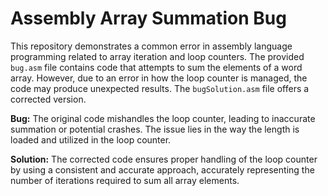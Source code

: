 # Assembly Array Summation Bug

This repository demonstrates a common error in assembly language programming related to array iteration and loop counters.  The provided `bug.asm` file contains code that attempts to sum the elements of a word array.  However, due to an error in how the loop counter is managed, the code may produce unexpected results.  The `bugSolution.asm` file offers a corrected version.

**Bug:** The original code mishandles the loop counter, leading to inaccurate summation or potential crashes. The issue lies in the way the length is loaded and utilized in the loop counter.

**Solution:** The corrected code ensures proper handling of the loop counter by using a consistent and accurate approach, accurately representing the number of iterations required to sum all array elements.